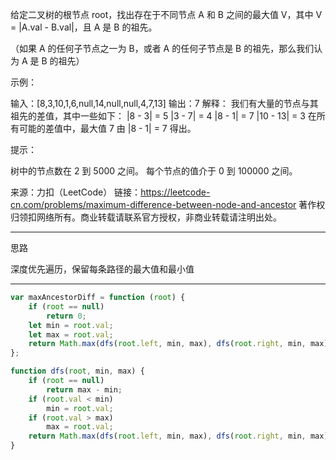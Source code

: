 给定二叉树的根节点 root，找出存在于不同节点 A 和 B 之间的最大值 V，其中 V = |A.val - B.val|，且 A 是 B 的祖先。

（如果 A 的任何子节点之一为 B，或者 A 的任何子节点是 B 的祖先，那么我们认为 A 是 B 的祖先）


示例：

输入：[8,3,10,1,6,null,14,null,null,4,7,13]
输出：7
解释： 
我们有大量的节点与其祖先的差值，其中一些如下：
|8 - 3| = 5
|3 - 7| = 4
|8 - 1| = 7
|10 - 13| = 3
在所有可能的差值中，最大值 7 由 |8 - 1| = 7 得出。
 

提示：

树中的节点数在 2 到 5000 之间。
每个节点的值介于 0 到 100000 之间。

来源：力扣（LeetCode）
链接：https://leetcode-cn.com/problems/maximum-difference-between-node-and-ancestor
著作权归领扣网络所有。商业转载请联系官方授权，非商业转载请注明出处。

---

思路

深度优先遍历，保留每条路径的最大值和最小值

---

```javascript
var maxAncestorDiff = function (root) {
    if (root == null)
        return 0;
    let min = root.val;
    let max = root.val;
    return Math.max(dfs(root.left, min, max), dfs(root.right, min, max));
};

function dfs(root, min, max) {
    if (root == null)
        return max - min;
    if (root.val < min)
        min = root.val;
    if (root.val > max)
        max = root.val;
    return Math.max(dfs(root.left, min, max), dfs(root.right, min, max));
}
```